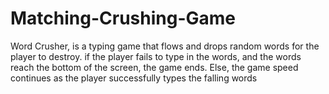 # Matching-Crushing-Game
Word Crusher, is a typing game that flows and drops random words for the player to destroy. if the player fails to type in the words, and the words reach the bottom of the screen, the game ends. Else, the game speed continues as the player successfully types the falling words
